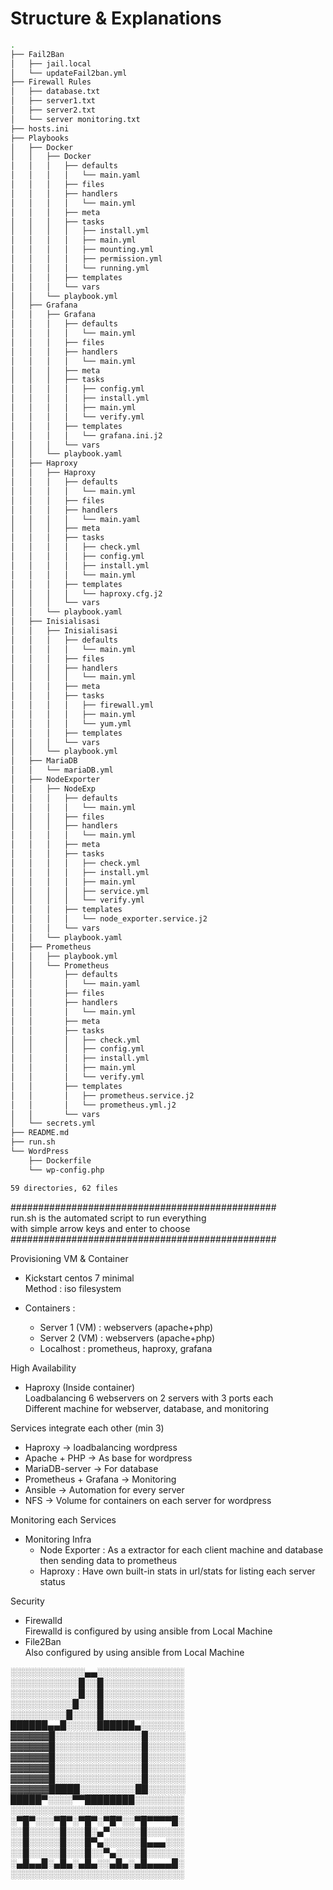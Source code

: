 # Structure & Explanations
```bash
.
├── Fail2Ban
│   ├── jail.local
│   └── updateFail2ban.yml
├── Firewall Rules
│   ├── database.txt
│   ├── server1.txt
│   ├── server2.txt
│   └── server monitoring.txt
├── hosts.ini
├── Playbooks
│   ├── Docker
│   │   ├── Docker
│   │   │   ├── defaults
│   │   │   │   └── main.yaml
│   │   │   ├── files
│   │   │   ├── handlers
│   │   │   │   └── main.yml
│   │   │   ├── meta
│   │   │   ├── tasks
│   │   │   │   ├── install.yml
│   │   │   │   ├── main.yml
│   │   │   │   ├── mounting.yml
│   │   │   │   ├── permission.yml
│   │   │   │   └── running.yml
│   │   │   ├── templates
│   │   │   └── vars
│   │   └── playbook.yml
│   ├── Grafana
│   │   ├── Grafana
│   │   │   ├── defaults
│   │   │   │   └── main.yml
│   │   │   ├── files
│   │   │   ├── handlers
│   │   │   │   └── main.yml
│   │   │   ├── meta
│   │   │   ├── tasks
│   │   │   │   ├── config.yml
│   │   │   │   ├── install.yml
│   │   │   │   ├── main.yml
│   │   │   │   └── verify.yml
│   │   │   ├── templates
│   │   │   │   └── grafana.ini.j2
│   │   │   └── vars
│   │   └── playbook.yaml
│   ├── Haproxy
│   │   ├── Haproxy
│   │   │   ├── defaults
│   │   │   │   └── main.yml
│   │   │   ├── files
│   │   │   ├── handlers
│   │   │   │   └── main.yaml
│   │   │   ├── meta
│   │   │   ├── tasks
│   │   │   │   ├── check.yml
│   │   │   │   ├── config.yml
│   │   │   │   ├── install.yml
│   │   │   │   └── main.yml
│   │   │   ├── templates
│   │   │   │   └── haproxy.cfg.j2
│   │   │   └── vars
│   │   └── playbook.yaml
│   ├── Inisialisasi
│   │   ├── Inisialisasi
│   │   │   ├── defaults
│   │   │   │   └── main.yml
│   │   │   ├── files
│   │   │   ├── handlers
│   │   │   │   └── main.yml
│   │   │   ├── meta
│   │   │   ├── tasks
│   │   │   │   ├── firewall.yml
│   │   │   │   ├── main.yml
│   │   │   │   └── yum.yml
│   │   │   ├── templates
│   │   │   └── vars
│   │   └── playbook.yml
│   ├── MariaDB
│   │   └── mariaDB.yml
│   ├── NodeExporter
│   │   ├── NodeExp
│   │   │   ├── defaults
│   │   │   │   └── main.yml
│   │   │   ├── files
│   │   │   ├── handlers
│   │   │   │   └── main.yml
│   │   │   ├── meta
│   │   │   ├── tasks
│   │   │   │   ├── check.yml
│   │   │   │   ├── install.yml
│   │   │   │   ├── main.yml
│   │   │   │   ├── service.yml
│   │   │   │   └── verify.yml
│   │   │   ├── templates
│   │   │   │   └── node_exporter.service.j2
│   │   │   └── vars
│   │   └── playbook.yaml
│   ├── Prometheus
│   │   ├── playbook.yml
│   │   └── Prometheus
│   │       ├── defaults
│   │       │   └── main.yaml
│   │       ├── files
│   │       ├── handlers
│   │       │   └── main.yml
│   │       ├── meta
│   │       ├── tasks
│   │       │   ├── check.yml
│   │       │   ├── config.yml
│   │       │   ├── install.yml
│   │       │   ├── main.yml
│   │       │   └── verify.yml
│   │       ├── templates
│   │       │   ├── prometheus.service.j2
│   │       │   └── prometheus.yml.j2
│   │       └── vars
│   └── secrets.yml
├── README.md
├── run.sh
└── WordPress
    ├── Dockerfile
    └── wp-config.php

59 directories, 62 files
```
################################################  
run.sh is the automated script to run everything  
with simple arrow keys and enter to choose  
################################################  

Provisioning VM & Container  
- Kickstart centos 7 minimal  
Method : iso filesystem  

- Containers :  
	- Server 1 (VM) : webservers (apache+php)  
	- Server 2 (VM)	: webservers (apache+php)  
	- Localhost     : prometheus, haproxy, grafana  

High Availability  
- Haproxy (Inside container)   
Loadbalancing 6 webservers on 2 servers with 3 ports each  
Different machine for webserver, database, and monitoring  

Services integrate each other (min 3)  
- Haproxy -> loadbalancing wordpress   
- Apache + PHP -> As base for wordpress  
- MariaDB-server -> For database  
- Prometheus + Grafana -> Monitoring  
- Ansible -> Automation for every server  
- NFS -> Volume for containers on each server for wordpress  

Monitoring each Services  
- Monitoring Infra  
  -  Node Exporter : As a extractor for each client machine and database then sending data to prometheus  
  -  Haproxy : Have own built-in stats in url/stats for listing each server status  

Security  
- Firewalld  
Firewalld is configured by using ansible from Local Machine  
- File2Ban  
Also configured by using ansible from Local Machine  

░░░░░░░░░░░░▄▄░░░░░░░░░░░░░░  
░░░░░░░░░░░█░░█░░░░░░░░░░░░░  
░░░░░░░░░░░█░░█░░░░░░░░░░░░░  
░░░░░░░░░░█░░░█░░░░░░░░░░░░░  
░░░░░░░░░█░░░░█░░░░░░░░░░░░░  
██████▄▄█░░░░░██████▄░░░░░░░  
▓▓▓▓▓▓█░░░░░░░░░░░░░░█░░░░░░  
▓▓▓▓▓▓█░░░░░░░░░░░░░░█░░░░░░  
▓▓▓▓▓▓█░░░░░░░░░░░░░░█░░░░░░  
▓▓▓▓▓▓█░░░░░░░░░░░░░░█░░░░░░  
▓▓▓▓▓▓█░░░░░░░░░░░░░░█░░░░░░  
▓▓▓▓▓▓█████░░░░░░░░░██░░░░░░  
█████▀░░░░▀▀████████░░░░░░░░  
░░░░░░░░░░░░░░░░░░░░░░░░░░░░  
░▀█▀░░░▀█▀░▀█▀░▀█▀░░▀█▀▀▀▀█░  
░░█░░░░░█░░░█░▄▀░░░░░█░░░░░░  
░░█░░░░░█░░░█▀▄░░░░░░█▄▄▄░░░  
░░█░░░░░█░░░█░░▀▄░░░░█░░░░░░  
░▄█▄▄█░▄█▄░▄█▄░░▄█▄░▄█▄▄▄▄█░  
░░░░░░░░░░░░░░░░░░░░░░░░░░░░  
